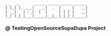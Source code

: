      _   _       _____ _____ _____ _____   
    | |_| |_ ___|   __|  _  |     |   __|  
    |  _|   | -_|  |  |     | | | |   __|  
    |_| |_|_|___|_____|__|__|_|_|_|_____|  
                                     

### @ **Testing**OpenSourceSupaDupa Project
